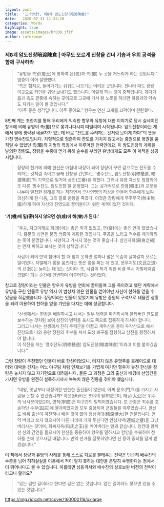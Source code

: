 ```yaml
---
layout: post
title:  "三十六計, 제8계 암도진창(暗渡陳倉)"
date:   2020-07-31 11:34:20
categories: Words
highlight: true
image: assets/images/br030.jfif
author: caferoman
---
```

### 제8계 암도진창暗渡陳倉 | 아무도 모르게 진창을 건너 기습과 우회 공격을 함께 구사하라

> “유방을 촉왕(蜀王)에 봉하여 읍(邑)과 촉(蜀) 두 곳을 거느리게 하는 것입니다.”   
범증이 이어 설명했다.   
“촉은 험지로, 들어가기는 쉬워도 나오기는 어려운 곳입니다. 진나라 때도 왕왕 이곳으로 죄인을 귀양 보내기도 했습니다. 이렇게 하는 것이 중책입니다. 게다가 읍과 촉도 관중에 속하는 곳이므로 그곳에 가서 왕 노릇을 하라면 회왕과의 약속도 지키는 일이 될 것입니다.”   
“아주 좋은 생각입니다. 아주 좋아요.” 항우는 연신 고개를 끄덕이며 찬탄했다.

8번째 계는 초한지를 통해 우리에게 익숙한 항우와 유방에 대한 이야기로 당시 실세이던 항우에 의해 유방이 촉(蜀)으로 쫒겨나다시피 떠밀리며 시작됩니다.
암도진창이라는 계에서 앞에 생략된 네글자가 있는데 바로 "잔도를 수리하는 것처럼 보이게 하다"의 뜻을 가진 명수잔도입니다.
지형적으로 험준하여 잔도를 거치지 않고서는 중원으로 병권을 움직일 수 없었던 촉(蜀)의 지형의 특징에서 이루어진 전략인데요,
이 암도진창의 계획을 발의한 장량도, 장량을 수중에 얻기 위해 술수를 부리던 유방에게도 모두 이 계책을 성공시킵니다.

> 장량의 천거에 의해 한신은 마침내 대장이 되어 장량이 꾸민 겉으로는 잔도를 수리하는 것처럼 속이고 몰래 진창을 건넌다는 ‘명수잔도, 암도진창(明修棧道, 暗渡陳倉)’의 기책으로 일거에 삼진(三秦)을 취했다.
그러나 유방 자신도 암암리에 또 다른 ‘명수잔도, 암도진창’을 운행했다. 그는 공개적으로 한왕(韓王)과 교분을 나누며 밀접한 왕래를 하는 척하면서 군사연맹의 허상을 만들어 항우에게 보여 의심하게 한 다음, 그의 칼로 한왕을 죽였다. 이것은 장량에게 무주무국(無主無國)하게 하여 자신의 진영으로 끌어들이기 위한 계책이었던 것이다.


#### ‘기(機)에 밀(密)하지 않으면 성(成)에 해(害)가 된다.’

> “주공, 자고이래로 회(會)에는 좋은 회가 없었고, 연(宴)에는 좋은 연이 없었습니다. 홍문의 성연은 분명 범증이 계획한 것입니다. 주공을 노리고 적수를 제거하려는 뜻이 분명합니다. 사양하고 가시지 않는 것이 좋습니다. 살신지화(殺身之禍)는 먼저 피하고 보시는 것이 상책입니다.”

> 사람이 되어 만약 참아야 할 때 참지 못하면 얼마나 많은 목숨이 날아갈지 모르는 일이었다. 자벌레가 몸을 움츠리는 뜻은 몸을 펴는 데 있고, 문무지도(文武之道)의 묘(妙)는 늘이는 데 있는 것이다. 또, 사람이 되기 위한 비결 역시 자벌레처럼 굽혔다 펴는 순간에 만변하며 이루어지는 것이었다.

참고로 장량이라는 인물은 항우가 유방을 연회에 끌어들여 그를 죽이려고 했던 계략에서 유방을 구한 인물로 유방 역시 이 범상치 않은 인물을 얻어야만 자신이 천하를 얻을 수 있음을 직감했습니다.
장량이라는 인물이 있었기에 유방은 중원의 구석으로 내몰린 상황을 되려 이용하여 천하를 얻을 기반을 다지는 데에 성공합니다.

> “선생께서는 한왕을 배알하시고 나서는 일부 병력을 파견하시어 불타버린 잔도를 보수하는 것처럼 보여 삼진의 병력을 포사도 쪽으로 집중하게 하셔야 합니다.   
그러고 나서는 선생께서 친히 주력군을 이끌고 계두산을 돌아 우각산으로 해서 진창으로 나와 옹왕 장한의 후부를 쳐서 도성 폐구를 점령하고 삼진을 평정하셔야 합니다.   
이 작전을 저는 ‘명수잔도(明修棧道) 암도진창(暗渡陳倉)’이라고 이름 붙이겠습니다.”

그런 장량이 추천했던 인물이 바로 한신이었으니, 터지지 않은 유망주를 트레이드로 대려와 대박을 건지는 어느 야구팀 처럼 인재보기를 가볍게 여기던 항우가 놓친 한신을 장량은 놓치지 않고 자기편으로 대려옵니다.
물론 그 과정은 그의 출신과 배경에 선입견을 가지던 유방을 완전히 설득하기까지 녹녹치 않은 진통을 겪어야 했습니다.

> “대왕, 옛날부터 대장이란 빈한한 출신들이 많은데, 어찌 문호(門戶)를 가지고 사람을 논할 수 있겠습니까? 이윤(伊尹)은 초야의 필부였으며, 태공(太公)은 위수의 낚시꾼이었으며, 영척(寧戚)은 마구간의 말먹이였습니다. 또 관중은 죄수를 호송하던 수부(囚夫)에 불과하였지만 모두 중용되어 큰일들을 이루었습니다. 한신도 비록 출신이 미천하나 배운 것이 많아 정심박대(精深博大)한 인물입니다. 만약 버리고 쓰지 않으시어 다른 나라에 가게 두신다면 연성지벽(連城之璧)을 그냥 버리시는 것이며, 화씨지옥(和氏之玉)을 깨어버리는 일과 같습니다. 청컨대 왕께선 신의 간언을 들으시어 한신을 중용하여 항우를 멸하시고 함양을 수복하여 천하를 손에 넣으시길 바랍니다. 만약 천거를 잘못하였다면 신 등이 중죄를 달게 받겠습니다.”

이 책에서 장량과 유방의 사례를 통해 스스로 퇴로를 불태우는 전략은 단순히 배수진의 수준을 넘어 허허실실을 이용해서 적이 알지 못하는 대안을 은밀히 수행한다는 점에서 더 뛰어나다고 볼 수 있습니다.
이를태면 성동격서와 배수진의 상호보완 버전의 전략이라고나 할까요?

> “있는 길만 길이라고 한다면 길은 없는 것입니다. 없는 길이라도 찾으면 있을 수 있는 것입니다.”

https://img.ridicdn.net/cover/160000116/xxlarge